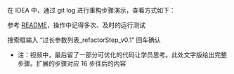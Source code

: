 在 IDEA 中，通过 git log 进行重构步骤演示，查看方式如下：

参考 [README](../README.md)，操作中记得多次、及时的运行测试 

搜索框输入 “过长参数列表_refactorStep_v0.1” 回车确认
- 注：视频中，最后留了一部分可优化的代码让学员思考。此处文字版给出完整步骤。扩展的步骤对应 16 步往后的内容